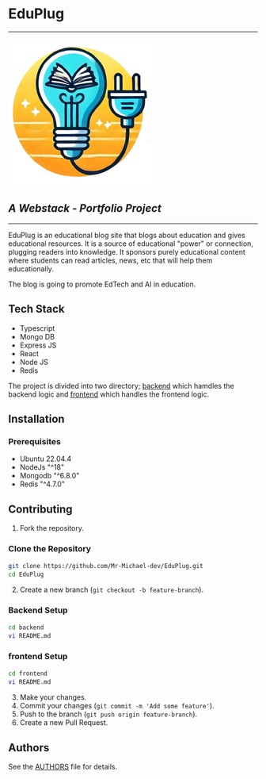 # EduPlug
----------- 

![EduPlug logo](./frontend/src/assets/eduplug_logo_1_copy.png)

## *A Webstack - Portfolio Project*
-------------------------------------

EduPlug is an educational blog site that blogs about education and gives educational resources. It is a source of educational "power" or connection, plugging readers into knowledge. It sponsors purely educational content where students can read articles, news, etc that will help them educationally.

The blog is going to promote EdTech and AI in education.

## Tech Stack
- Typescript
- Mongo DB
- Express JS
- React
- Node JS
- Redis

The project is divided into two directory; [backend](./backend/) which hamdles the backend logic and [frontend](./frontend/) which handles the frontend logic.


## Installation
### Prerequisites
- Ubuntu 22.04.4
- NodeJs "^18"
- Mongodb "^6.8.0"
- Redis "^4.7.0"

## Contributing
1. Fork the repository.

### Clone the Repository
```sh
git clone https://github.com/Mr-Michael-dev/EduPlug.git
cd EduPlug
```

2. Create a new branch (`git checkout -b feature-branch`).
### Backend Setup
```sh
cd backend
vi README.md
```

### frontend Setup
```sh
cd frontend
vi README.md
```

3. Make your changes.
4. Commit your changes (`git commit -m 'Add some feature'`).
5. Push to the branch (`git push origin feature-branch`).
6. Create a new Pull Request.

## Authors
See the [AUTHORS](AUTHORS) file for details.
